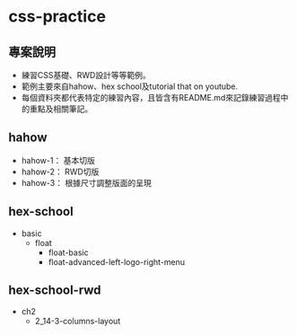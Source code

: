 # css-practice

## 專案說明
- 練習CSS基礎、RWD設計等等範例。
- 範例主要來自hahow、hex school及tutorial that on youtube.
- 每個資料夾都代表特定的練習內容，且皆含有README.md來記錄練習過程中的重點及相關筆記。

## hahow
- hahow-1： 基本切版
- hahow-2： RWD切版
- hahow-3： 根據尺寸調整版面的呈現

## hex-school
- basic
    - float
        - float-basic
        - float-advanced-left-logo-right-menu

## hex-school-rwd
- ch2
    - 2_14-3-columns-layout
